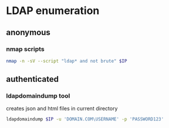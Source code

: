 # LDAP enumeration

## anonymous

### nmap scripts
```bash
nmap -n -sV --script "ldap* and not brute" $IP
```

## authenticated

### ldapdomaindump tool
creates json and html files in current directory
```bash
ldapdomaindump $IP -u 'DOMAIN.COM\USERNAME' -p 'PASSWORD123'
```

